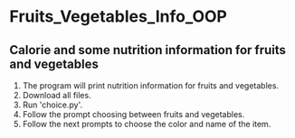 # Fruits_Vegetables_Info_OOP
Calorie and some nutrition information for fruits and vegetables
---------------------------------
1) The program will print nutrition information for fruits and vegetables.
2) Download all files.
3) Run 'choice.py'.
4) Follow the prompt choosing between fruits and vegetables.
5) Follow the next prompts to choose the color and name of the item.
